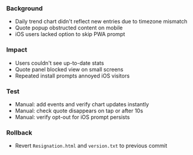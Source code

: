 ### Background
- Daily trend chart didn't reflect new entries due to timezone mismatch
- Quote popup obstructed content on mobile
- iOS users lacked option to skip PWA prompt

### Impact
- Users couldn't see up-to-date stats
- Quote panel blocked view on small screens
- Repeated install prompts annoyed iOS visitors

### Test
- Manual: add events and verify chart updates instantly
- Manual: check quote disappears on tap or after 10s
- Manual: verify opt-out for iOS prompt persists

### Rollback
- Revert `Resignation.html` and `version.txt` to previous commit
